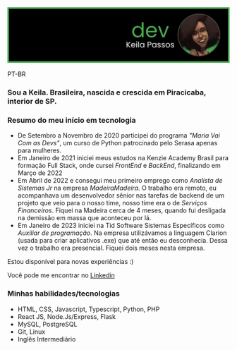 <div>
<img src="./dev-keila-cover.png" />
</div>

PT-BR

### Sou a Keila. Brasileira, nascida e crescida em Piracicaba, interior de SP.

### Resumo do meu início em tecnologia
- De Setembro a Novembro de 2020 participei do programa <i>"Maria Vai Com as Devs"</i>, um curso de Python patrocinado pelo Serasa apenas para mulheres. 
- Em Janeiro de 2021 iniciei meus estudos na Kenzie Academy Brasil para formação Full Stack, onde cursei <i>FrontEnd</i> e <i>BackEnd</i>, finalizando em Março de 2022
- Em Abril de 2022 e consegui meu primeiro emprego como <i>Analista de Sistemas Jr</i> na empresa <i>MadeiraMadeira</i>. 
O trabalho era remoto, eu acompanhava um desenvolvedor sênior nas tarefas de backend de um projeto que veio para o nosso time, nosso time era o de <i>Serviços Financeiros</i>. Fiquei na Madeira cerca de 4 meses, quando fui desligada na demissão em massa que aconteceu por lá.
- Em Janeiro de 2023 iniciei na Tid Software Sistemas Específicos como <i>Auxiliar de programação</i>. Na empresa utilizávamos a linguagem Clarion (usada para criar aplicativos .exe) que até então eu desconhecia. Dessa vez o trabalho era presencial. Fiquei dois meses nesta empresa.

Estou disponível para novas experiências :)

Você pode me encontrar no <a target="_blank"> [Linkedin](https://www.linkedin.com/in/keila-aparecida-rodrigues-passos/)</a>

### Minhas habilidades/tecnologias
- HTML, CSS, Javascript, Typescript, Python, PHP
- React JS, Node.Js/Express, Flask
- MySQL, PostgreSQL
- Git, Linux
- Inglês Intermediário

<!--
**keilapassos/keilapassos** is a ✨ _special_ ✨ repository because its `README.md` (this file) appears on your GitHub profile.

Here are some ideas to get you started:

- 🔭 I’m currently working on ...
- 🌱 I’m currently learning ...
- 👯 I’m looking to collaborate on ...
- 🤔 I’m looking for help with ...
- 💬 Ask me about ...
- 📫 How to reach me: ...
- 😄 Pronouns: ...
- ⚡ Fun fact: ...
-->
